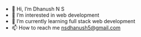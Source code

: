 - 👋 Hi, I’m Dhanush N S
- 👀 I’m interested in web development 
- 🌱 I’m currently learning full stack web development 
- 📫 How to reach me nsdhanush5@gmail.com 

<!---
dhanushns2003/dhanushns2003 is a ✨ special ✨ repository because its `README.md` (this file) appears on your GitHub profile.
You can click the Preview link to take a look at your changes.
--->
